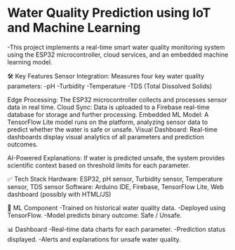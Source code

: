 # Water Quality Prediction using IoT and Machine Learning
-This project implements a real-time smart water quality monitoring system using the ESP32 microcontroller, cloud services, and an embedded machine learning model.

🛠️ Key Features
Sensor Integration: Measures four key water quality parameters:
-pH
-Turbidity
-Temperature
-TDS (Total Dissolved Solids)

Edge Processing: The ESP32 microcontroller collects and processes sensor data in real time.
Cloud Sync: Data is uploaded to a Firebase real-time database for storage and further processing.
Embedded ML Model: A TensorFlow Lite model runs on the platform, analyzing sensor data to predict whether the water is safe or unsafe.
Visual Dashboard: Real-time dashboards display visual analytics of all parameters and prediction outcomes.

AI-Powered Explanations: If water is predicted unsafe, the system provides scientific context based on threshold limits for each parameter.

✅ Tech Stack
Hardware: ESP32, pH sensor, Turbidity sensor, Temperature sensor, TDS sensor
Software: Arduino IDE, Firebase, TensorFlow Lite, Web dashboard (possibly with HTML/JS)

🧠 ML Component
-Trained on historical water quality data.
-Deployed using TensorFlow.
-Model predicts binary outcome: Safe / Unsafe.

📊 Dashboard
-Real-time data charts for each parameter.
-Prediction status displayed.
-Alerts and explanations for unsafe water quality.

